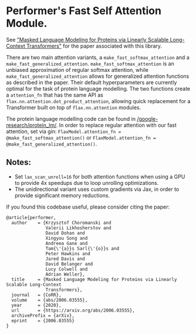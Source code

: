 # Performer's Fast Self Attention Module.

See ["Masked Language Modeling for Proteins via Linearly Scalable Long-Context Transformers"](https://arxiv.org/abs/2006.03555) for the paper associated with this library.

There are two main attention variants, a `make_fast_softmax_attention` and a `make_fast_generalized_attention`. `make_fast_softmax_attention` is an unbiased approximation of regular softmax attention, while `make_fast_generalized_attention` allows for generalized attention functions as described in the paper. Their default hyperparameters are currently optimal for the task of protein language modelling. The two functions create a `attention_fn` that has the same API as `flax.nn.attention.dot_product_attention`, allowing quick replacement for a Transformer built on top of `flax.nn.attention` modules.

The protein language modelling code can be found in [/google-research/protein_lm/](https://github.com/google-research/google-research/tree/master/protein_lm). In order to replace regular attention with our fast attention, set via gin: `FlaxModel.attention_fn = @make_fast_softmax_attention()` or `FlaxModel.attention_fn = @make_fast_generalized_attention()`.


## Notes:

* Set `lax_scan_unroll=16` for both attention functions when using a GPU to provide 4x speedups due to loop unrolling optimizations.
* The unidirectional variant uses custom gradients via Jax, in order to provide significant memory reductions.

If you found this codebase useful, please consider citing the paper:

```
@article{performer,
  author    = {Krzysztof Choromanski and
               Valerii Likhosherstov and
               David Dohan and
               Xingyou Song and
               Andreea Gane and
               Tam{\'{a}}s Sarl{\'{o}}s and
               Peter Hawkins and
               Jared Davis and
               David Belanger and
               Lucy Colwell and
               Adrian Weller},
  title     = {Masked Language Modeling for Proteins via Linearly Scalable Long-Context
               Transformers},
  journal   = {CoRR},
  volume    = {abs/2006.03555},
  year      = {2020},
  url       = {https://arxiv.org/abs/2006.03555},
  archivePrefix = {arXiv},
  eprint    = {2006.03555}
}
```

